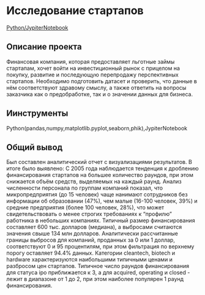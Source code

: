 # Исследование стартапов
[Python/JypiterNotebook](https://docs.google.com/spreadsheets/d/18_keuvNKiotPwlz7Z8Fk-HdBLXHNRfcrNJBr80ey5zQ/edit?usp=sharing)
## Описание проекта
Финансовая компания, которая предоставляет льготные займы стартапам, хочет войти на инвестиционный рынок с прицелом на покупку, развитие и последующую перепродажу перспективных стартапов. Необходимо подготовить датасет и проверить, что данные в нём соответствуют здравому смыслу, а также ответить на вопросы заказчика как о предобработке, так и о значении данных для бизнеса.
## Иинструменты
Python(pandas,numpy,matplotlib.pyplot,seaborn,phik),JypiterNotebook
## Общий вывод
Был составлен аналитический отчет с визуализациями результатов. В итоге было выявлено:
С 2005 года наблюдается тенденция к дроблению финансирования стартапов на большее количество раундов, при этом снижается объём средств, выделяемых на каждый раунд. 
Анализ численности персонала по группам компаний показал, что микропредприятия (до 15 человек) чаще нанимают сотрудников без информации об образовании (47%), чем малые (16-100 человек, 39%) и средние предприятия (более 100 человек, 28%), что может свидетельствовать о менее строгих требованиях к “профилю” работника в небольших компаниях. 
Типичный размер финансирования составляет 600 тыс. долларов (медиана), а выбросами считаются значения свыше 134 млн долларов. 
Аналитически рассчитанные границы выбросов для компаний, проданных за 0 или 1 доллар, соответствуют 0 и 95 процентилям, при этом фильтрация по верхнему порогу оставляет 94.4% данных. 
Категории cleantech, biotech и hardware характеризуются наибольшими типичными ценами и разбросом цен стартапов. 
Типичное число раундов финансирования для статуса ipo приближается к 3, а для acquired, operating и closed - лежит в диапазоне от 1 до 2, при этом наиболее популярен 1 раунд финансирования.
